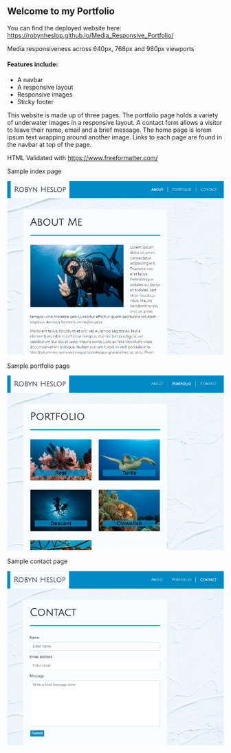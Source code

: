 ## Welcome to my Portfolio

You can find the deployed website here: 
https://robynheslop.github.io/Media_Responsive_Portfolio/

Media responsiveness across 640px, 768px and 980px viewports

#### Features include:

* A navbar
* A responsive layout
* Responsive images
* Sticky footer

This website is made up of three pages. The portfolio page holds a variety of underwater images in a responsive layout. A contact form allows a visitor to leave their name, email and a brief message. The home page is lorem ipsum text wrapping around another image. Links to each page are found in the navbar at top of the page. 

HTML Validated with https://www.freeformatter.com/


Sample index page 

![Index Page](assets/images/index.screenshot.png)

Sample portfolio page 

![Portfolio Page](assets/images/port.screenshot.png)

Sample contact page 

![Contact Page](assets/images/contact.screenshot.png)
